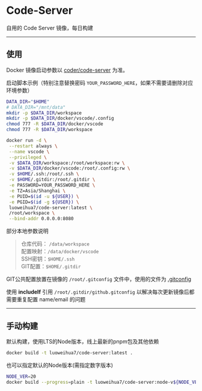 # Code-Server

自用的 Code Server 镜像，每日构建

---

## 使用

Docker 镜像启动参数以 [coder/code-server](https://github.com/coder/code-server) 为准。

启动脚本示例（特别注意替换密码 `YOUR_PASSWORD_HERE`，如果不需要请删除对应环境参数）

```bash
DATA_DIR="$HOME"
# DATA_DIR="/mnt/data"
mkdir -p $DATA_DIR/workspace
mkdir -p $DATA_DIR/docker/vscode/.config
chmod 777 -R $DATA_DIR/docker/vscode
chmod 777 -R $DATA_DIR/workspace

docker run -d \
 --restart always \
 --name vscode \
 --privileged \
 -v $DATA_DIR/workspace:/root/workspace:rw \
 -v $DATA_DIR/docker/vscode:/root/.config:rw \
 -v $HOME/.ssh:/root/.ssh \
 -v $HOME/.gitdir:/root/.gitdir \
 -e PASSWORD=YOUR_PASSWORD_HERE \
 -e TZ=Asia/Shanghai \
 -e PUID=$(id -u ${USER}) \
 -e PGID=$(id -g ${USER}) \
 luoweihua7/code-server:latest \
 /root/workspace \
 --bind-addr 0.0.0.0:8080
```

部分本地参数说明

> 仓库代码： `/data/workspace`<br>
> 配置映射：`/data/docker/vscode`<br>
> SSH密钥：`$HOME/.ssh`<br>
> GIT配置：`$HOME/.gitdir`

GIT公共配置放置在镜像的 `/root/.gitconfig` 文件中，使用的文件为 [.gitconfig](./src/dotfiles/.gitconfig)

使用 **includeIf** 引用 `/root/.gitdir/github.gitconfig` 以解决每次更新镜像后都需要重复配置 name/email 的问题

---

## 手动构建

默认构建，使用LTS的Node版本，线上最新的pnpm包及其他依赖

```bash
docker build -t luoweihua7/code-server:latest .
```

也可以指定默认的Node版本(需指定数字版本)

```bash
NODE_VER=20
docker build --progress=plain -t luoweihua7/code-server:node-v${NODE_VER} -f Dockerfile.node --build-arg NODE_VER=${NODE_VER} .
```
